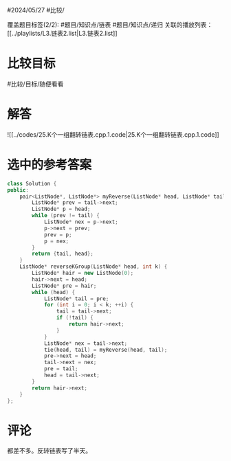 #2024/05/27 #比较/

覆盖题目标签(2/2):  #题目/知识点/链表 #题目/知识点/递归
关联的播放列表：[[../playlists/L3.链表2.list|L3.链表2.list]]

# 比较目标

#比较/目标/随便看看

# 解答

![[../codes/25.K个一组翻转链表.cpp.1.code|25.K个一组翻转链表.cpp.1.code]]

# 选中的参考答案

```cpp
class Solution {
public:
    pair<ListNode*, ListNode*> myReverse(ListNode* head, ListNode* tail) {
        ListNode* prev = tail->next;
        ListNode* p = head;
        while (prev != tail) {
            ListNode* nex = p->next;
            p->next = prev;
            prev = p;
            p = nex;
        }
        return {tail, head};
    }
    ListNode* reverseKGroup(ListNode* head, int k) {
        ListNode* hair = new ListNode(0);
        hair->next = head;
        ListNode* pre = hair;
        while (head) {
            ListNode* tail = pre;
            for (int i = 0; i < k; ++i) {
                tail = tail->next;
                if (!tail) {
                    return hair->next;
                }
            }
            ListNode* nex = tail->next;
            tie(head, tail) = myReverse(head, tail);
            pre->next = head;
            tail->next = nex;
            pre = tail;
            head = tail->next;
        }
        return hair->next;
    }
};

```

# 评论

都差不多。反转链表写了半天。